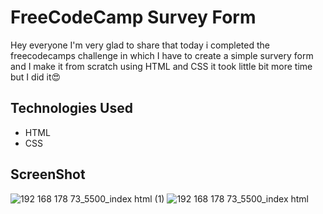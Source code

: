# FreeCodeCamp Survey Form

Hey everyone I'm very glad to share that today i completed the freecodecamps challenge in which I have to create a simple survery form and I make it from scratch using HTML and CSS it took little bit more time but I did it😍

## Technologies Used

* HTML
* CSS

## ScreenShot
![192 168 178 73_5500_index html (1)](https://user-images.githubusercontent.com/95171638/145785034-7398cb59-685f-40c9-9895-a096847dc7aa.png)
![192 168 178 73_5500_index html](https://user-images.githubusercontent.com/95171638/145785058-7ec2d10c-120e-43f4-8d6d-1250b7cd1a64.png)
